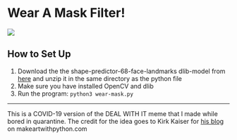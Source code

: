 # Wear A Mask Filter!

![](wear-a-mask.gif)

## How to Set Up
1. Download the the shape-predictor-68-face-landmarks dlib-model from [here](/https://github.com/davisking/dlib-models/blob/master/shape_predictor_68_face_landmarks.dat.bz2) and unzip it in the same directory as the python file
2. Make sure you have installed OpenCV and dlib
3. Run the program: `python3 wear-mask.py`


*******
This is a COVID-19 version of the DEAL WITH IT meme that I made while bored in quarantine. The credit for the idea goes to Kirk Kaiser for [his blog](/https://www.makeartwithpython.com/blog/deal-with-it-generator-face-recognition/) on makeartwithpython.com
